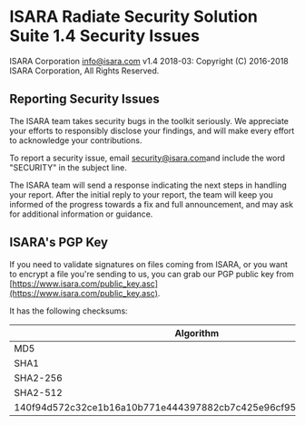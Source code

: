 # ISARA Radiate Security Solution Suite 1.4 Security Issues
ISARA Corporation <info@isara.com>
v1.4 2018-03: Copyright (C) 2016-2018 ISARA Corporation, All Rights Reserved.

## Reporting Security Issues

The ISARA team takes security bugs in the toolkit seriously. We appreciate your
efforts to responsibly disclose your findings, and will make every effort to
acknowledge your contributions.

To report a security issue, email
[security@isara.com](mailto:security@isara.com?subject=SECURITY)and include the
word "SECURITY" in the subject line.

The ISARA team will send a response indicating the next steps in handling your
report. After the initial reply to your report, the team will keep you informed
of the progress towards a fix and full announcement, and may ask for additional
information or guidance.

## ISARA's PGP Key

If you need to validate signatures on files coming from ISARA, or you want to
encrypt a file you're sending to us, you can grab our PGP public key from
[https://www.isara.com/public_key.asc](https://www.isara.com/public_key.asc).

It has the following checksums:

| Algorithm | Checksum |
| --------- | -------- |
| MD5       |`9bd6531fee9e6be983a22f0da3415029` |
| SHA1      |`0fac805775c29bb23a769e4c28e36c1c01ec9325` |
| SHA2-256  |`10edbd26d3e470f48ca24e404fa78f45f494ecf492fc6f76ea77a5eb433328d0` |
| SHA2-512  |`726b71a09803801135b02ea4bb87d8bbef9bd9c0f0926ebab6aa7cd2cdaa1375
              140f94d572c32ce1b16a10b771e444397882cb7c425e96cf95e22498e7c30161` |
